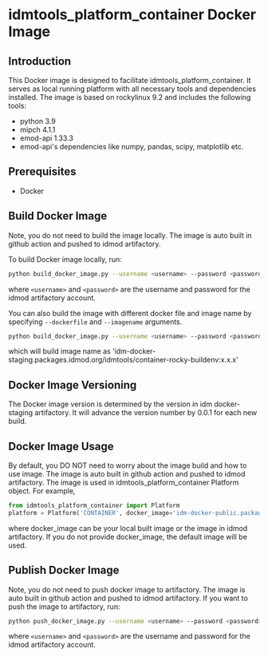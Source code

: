 # idmtools_platform_container Docker Image

## Introduction
This Docker image is designed to facilitate idmtools_platform_container. It serves as local running platform with all necessary tools and dependencies installed. The image is based on rockylinux 9.2 and includes the following tools:
- python 3.9
- mipch 4.1.1
- emod-api 1.33.3
- emod-api's dependencies like numpy, pandas, scipy, matplotlib etc.

## Prerequisites
- Docker

## Build Docker Image
Note, you do not need to build the image locally. The image is auto built in github action and pushed to idmod artifactory. 

To build Docker image locally, run:
```bash
python build_docker_image.py --username <username> --password <password>
```
where `<username>` and `<password>` are the username and password for the idmod artifactory account.

You can also build the image with different docker file and image name by specifying `--dockerfile` and `--imagename` arguments.
```bash
python build_docker_image.py --username <username> --password <password> --dockerfile Dockerfile_buildenv --imagename container-rocky-buildenv
```
which will build image name as 'idm-docker-staging.packages.idmod.org/idmtools/container-rocky-buildenv:x.x.x'

## Docker Image Versioning
The Docker image version is determined by the version in idm docker-staging artifactory. It will advance the version number by 0.0.1 for each new build.

## Docker Image Usage
By default, you DO NOT need to worry about the image build and how to use image. The image is auto built in github action and pushed to idmod artifactory. The image is used in idmtools_platform_container Platform object. For example, 
```python
from idmtools_platform_container import Platform
platform = Platform('CONTAINER', docker_image='idm-docker-public.packages.idmod.org/idmtools/container-rocky-runtime:x.x.x')
```
where docker_image can be your local built image or the image in idmod artifactory.
If you do not provide docker_image, the default image will be used.

## Publish Docker Image
Note, you do not need to push docker image to artifactory. The image is auto built in github action and pushed to idmod artifactory.
If you want to push the image to artifactory, run:
```bash
python push_docker_image.py --username <username> --password <password>
```
where `<username>` and `<password>` are the username and password for the idmod artifactory account.
